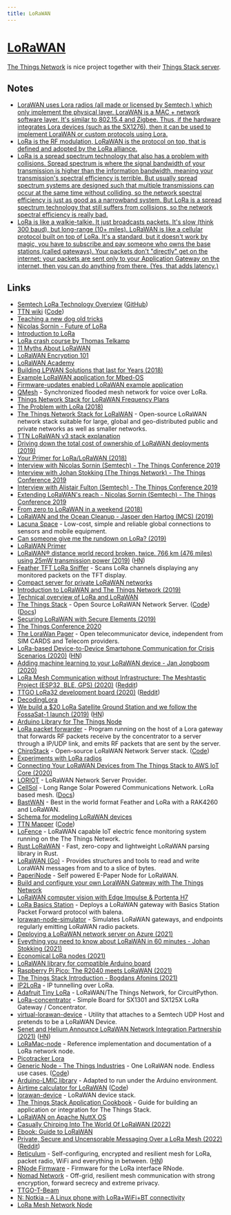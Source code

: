 ```yaml
---
title: LoRaWAN
---
```


# [LoRaWAN](https://www.thethingsnetwork.org/docs/lorawan/)

[The Things Network](https://www.thethingsnetwork.org/) is nice project together with their [Things Stack server](https://github.com/TheThingsNetwork/lorawan-stack).

## Notes

- [LoraWAN uses Lora radios (all made or licensed by Semtech,) which only implement the physical layer. LoraWAN is a MAC + network software layer. It's similar to 802.15.4 and Zigbee. Thus, if the hardware integrates Lora devices (such as the SX1276), then it can be used to implement LoraWAN or custom protocols using Lora.](https://www.reddit.com/r/raspberry_pi/comments/9mfrym/iot_lora_boards_launch_with_raspberry_pi_microbit/)
- [LoRa is the RF modulation, LoRaWAN is the protocol on top, that is defined and adopted by the LoRa alliance.](https://www.reddit.com/r/IOT/comments/a339h3/im_using_lora_and_not_lorawan_what_am_i_missing/)
- [LoRa is a spread spectrum technology that also has a problem with collisions. Spread spectrum is where the signal bandwidth of your transmission is higher than the information bandwidth, meaning your transmission's spectral efficiency is terrible. But usually spread spectrum systems are designed such that multiple transmissions can occur at the same time without colliding, so the network spectral efficiency is just as good as a narrowband system. But LoRa is a spread spectrum technology that still suffers from collisions, so the network spectral efficiency is really bad.](https://news.ycombinator.com/item?id=21073841)
- [LoRa is like a walkie-talkie. It just broadcasts packets. It's slow (think 300 baud), but long-range (10+ miles). LoRaWAN is like a cellular protocol built on top of LoRa. It's a standard, but it doesn't work by magic, you have to subscribe and pay someone who owns the base stations (called gateways). Your packets don't "directly" get on the internet: your packets are sent only to your Application Gateway on the internet, then you can do anything from there. (Yes, that adds latency.)](https://www.reddit.com/r/Lora/comments/mqg1xn/must_educate_myself/)

## Links

- [Semtech LoRa Technology Overview](http://www.semtech.com/lora) ([GitHub](https://github.com/Lora-net))
- [TTN wiki](https://www.thethingsnetwork.org/docs/) ([Code](https://github.com/TheThingsNetwork/docs))
- [Teaching a new dog old tricks](https://medium.com/@aallan/teaching-a-new-dog-old-tricks-965a578e753b)
- [Nicolas Sornin - Future of LoRa](https://www.youtube.com/watch?v=jNnPTxWRNxs)
- [Introduction to LoRa](https://www.youtube.com/watch?v=8Oxcp9wQQnk)
- [LoRa crash course by Thomas Telkamp](https://www.youtube.com/watch?v=T3dGLqZrjIQ)
- [11 Myths About LoRaWAN](https://www.electronicdesign.com/industrial-automation/11-myths-about-lorawan)
- [LoRaWAN Encryption 101](https://lorawanacademyblog.semtech.com/lorawan-encryption-101)
- [LoRaWAN Academy](https://lorawanacademy.semtech.com/)
- [Building LPWAN Solutions that last for Years (2018)](https://www.youtube.com/watch?v=mEmpbIlo8XQ&list=PLEx5khR4g7PJW7u0GKxRPIQddtu69boT3)
- [Example LoRaWAN application for Mbed-OS](https://github.com/ARMmbed/mbed-os-example-lorawan)
- [Firmware-updates enabled LoRaWAN example application](https://github.com/ARMmbed/mbed-os-example-lorawan-fuota)
- [QMesh](https://github.com/faydr/QMesh) - Synchronized flooded mesh network for voice over LoRa.
- [Things Network Stack for LoRaWAN Frequency Plans](https://github.com/TheThingsNetwork/lorawan-frequency-plans)
- [The Problem with LoRa (2018)](https://hackernoon.com/the-problem-with-lora-af4f5263d378)
- [The Things Network Stack for LoRaWAN](https://github.com/TheThingsNetwork/lorawan-stack) - Open-source LoRaWAN network stack suitable for large, global and geo-distributed public and private networks as well as smaller networks.
- [TTN LoRaWAN v3 stack explanation](https://www.youtube.com/watch?v=CeSvqkxg25c)
- [Driving down the total cost of ownership of LoRaWAN deployments (2019)](https://www.youtube.com/watch?v=HJFkV8qqhr4)
- [Your Primer for LoRa/LoRaWAN (2018)](https://medium.com/iotforall/your-primer-for-lora-lorawan-33f1e0eb4215)
- [Interview with Nicolas Sornin (Semtech) - The Things Conference 2019](https://www.youtube.com/watch?v=MCIzkiMloyE)
- [Interview with Johan Stokking (The Things Network) - The Things Conference 2019](https://www.youtube.com/watch?v=hGf93zY8X1c)
- [Interview with Alistair Fulton (Semtech) - The Things Conference 2019](https://www.youtube.com/watch?v=-tzKMHTdoe8)
- [Extending LoRaWAN's reach - Nicolas Sornin (Semtech) - The Things Conference 2019](https://www.youtube.com/watch?v=pHq7_rgDyFA)
- [From zero to LoRaWAN in a weekend (2018)](https://github.com/ttn-zh/ic880a-gateway/wiki)
- [LoRaWAN and the Ocean Cleanup - Jasper den Hartog (MCS) (2019)](https://www.youtube.com/watch?v=E5huiCbVR5A)
- [Lacuna Space](http://lacuna.space/) - Low-cost, simple and reliable global connections to sensors and mobile equipment.
- [Can someone give me the rundown on LoRa? (2019)](https://www.reddit.com/r/IOT/comments/bzd2q0/can_someone_give_me_the_rundown_on_lora/)
- [LoRaWAN Primer](https://docs.exploratory.engineering/lora/lorawan/)
- [LoRaWAN® distance world record broken, twice. 766 km (476 miles) using 25mW transmission power (2019)](https://www.thethingsnetwork.org/article/lorawan-distance-world-record) ([HN](https://news.ycombinator.com/item?id=20562684))
- [Feather TFT LoRa Sniffer](https://github.com/ImprobableStudios/Feather_TFT_LoRa_Sniffer) - Scans LoRa channels displaying any monitored packets on the TFT display.
- [Compact server for private LoRaWAN networks](https://github.com/gotthardp/lorawan-server)
- [Introduction to LoRaWAN and The Things Network (2019)](https://channel9.msdn.com/Shows/Internet-of-Things-Show/Introduction-to-LoRaWAN-and-The-Things-Network)
- [Technical overview of LoRa and LoRaWAN](https://lora-alliance.org/sites/default/files/2018-04/what-is-lorawan.pdf)
- [The Things Stack](https://thethingsstack.io) - Open Source LoRaWAN Network Server. ([Code](https://github.com/TheThingsIndustries/lorawan-stack-docs)) ([Docs](https://www.thethingsindustries.com/docs/))
- [Securing LoRaWAN with Secure Elements (2019)](https://www.linkedin.com/pulse/securing-lorawan-secure-elements-johan-stokking/)
- [The Things Conference 2020](https://www.youtube.com/watch?v=0eOpMDffbQ0)
- [The LoraWan Pager](https://hackaday.io/project/22038-the-lorawan-pager) - Open telecommunicator device, independent from SIM CARDS and Telecom providers.
- [LoRa-based Device-to-Device Smartphone Communication for Crisis Scenarios (2020)](https://dtn7.github.io/assets/hoechst2020lora.pdf) ([HN](https://news.ycombinator.com/item?id=22725623))
- [Adding machine learning to your LoRaWAN device - Jan Jongboom (2020)](https://www.youtube.com/watch?v=e-v0wnSM6YA)
- [LoRa Mesh Communication without Infrastructure: The Meshtastic Project (ESP32, BLE, GPS) (2020)](https://www.youtube.com/watch?v=TY6m6fS8bxU) ([Reddit](https://www.reddit.com/r/darknetplan/comments/gyalhx/lora_mesh_communication_without_infrastructure/))
- [TTGO LoRa32 development board (2020)](https://www.settorezero.com/wordpress/lora_lorawan_lilygo_ttgo_lora32_esp32/) ([Reddit](https://www.reddit.com/r/esp32/comments/hu32z1/in_this_article_i_explain_how_lora_and_lorawan/))
- [DecodingLora](https://revspace.nl/DecodingLora)
- [We build a \$20 LoRa Satellite Ground Station and we follow the FossaSat-1 launch (2019)](https://www.youtube.com/watch?v=5k0aM-PJzo8) ([HN](https://news.ycombinator.com/item?id=24519340))
- [Arduino Library for The Things Node](https://github.com/TheThingsNetwork/arduino-node-lib)
- [LoRa packet forwarder](https://github.com/Lora-net/packet_forwarder) - Program running on the host of a Lora gateway that forwards RF packets receive by the concentrator to a server through a IP/UDP link, and emits RF packets that are sent by the server.
- [ChirpStack](https://www.chirpstack.io/) - Open-source LoRaWAN Network Server stack. ([Code](https://github.com/brocaar/chirpstack-network-server))
- [Experiments with LoRa radios](https://ds0.me/lora/index.html)
- [Connecting Your LoRaWAN Devices from The Things Stack to AWS IoT Core (2020)](https://aws.amazon.com/blogs/apn/connecting-your-lorawan-devices-from-the-things-stack-to-aws-iot-core/)
- [LORIOT](https://www.loriot.io/) - LoRaWAN Network Server Provider.
- [CellSol](https://github.com/RbtsEvrwhr-Riley/CellSol/) - Long Range Solar Powered Communications Network. LoRa based mesh. ([Docs](https://www.f3.to/cellsol/))
- [BastWAN](https://github.com/ElectronicCats/BastWAN) - Best in the world format Feather and LoRa with a RAK4260 and LoRaWAN.
- [Schema for modeling LoRaWAN devices](https://github.com/lorawan-schema/draft-devices)
- [TTN Mapper](https://ttnmapper.org/) ([Code](https://github.com/ttnmapper/ttnmapper-web))
- [LoFence](https://github.com/kiu/lofence) - LoRaWAN capable IoT electric fence monitoring system running on the The Things Network.
- [Rust LoRaWAN](https://github.com/ivajloip/rust-lorawan) - Fast, zero-copy and lightweight LoRaWAN parsing library in Rust.
- [LoRaWAN (Go)](https://github.com/brocaar/lorawan) - Provides structures and tools to read and write LoraWAN messages from and to a slice of bytes.
- [PaperiNode](https://github.com/RobPo/PaperiNode) - Self powered E-Paper Node for LoRaWAN.
- [Build and configure your own LoraWAN Gateway with The Things Network](https://github.com/IRNAS/ttn-irnas-gw)
- [LoRaWAN computer vision with Edge Impulse & Portenta H7](https://github.com/edgeimpulse/example-portenta-lorawan)
- [LoRa Basics Station](https://github.com/balenalabs/basicstation) - Deploys a LoRaWAN gateway with Basics Station Packet Forward protocol with balena.
- [lorawan-node-simulator](https://github.com/kartben/lorawan-node-simulator) - Simulates LoRaWAN gateways, and endpoints regularly emitting LoRaWAN radio packets.
- [Deploying a LoRaWAN network server on Azure (2021)](https://blog.benjamin-cabe.com/2020/12/01/deploying-a-lorawan-network-server-on-azure)
- [Eveything you need to know about LoRaWAN in 60 minutes - Johan Stokking (2021)](https://www.youtube.com/watch?v=ZsVhYiX4_6o)
- [Economical LoRa nodes (2021)](https://www.reddit.com/r/Lora/comments/lenh3s/looking_for_economical_lora_node/)
- [LoRaWAN library for compatible Arduino board](https://github.com/BeelanMX/Beelan-LoRaWAN)
- [Raspberry Pi Pico: The R2040 meets LoRaWAN (2021)](https://lemariva.com/blog/2021/02/raspberry-pi-pico-rp2040-meets-lorawan)
- [The Things Stack Introduction - Bogdans Afonins (2021)](https://www.youtube.com/watch?v=rK8oJHZ9Q7U)
- [IP2LoRa](https://github.com/airbus-cyber/IP2LoRa) - IP tunnelling over LoRa.
- [Adafruit Tiny LoRa](https://github.com/adafruit/Adafruit_CircuitPython_TinyLoRa) - LoRaWAN/The Things Network, for CircuitPython.
- [LoRa-concentrator](https://github.com/will127534/LoRa-concentrator) - Simple Board for SX1301 and SX125X LoRa Gateway / Concentrator.
- [virtual-lorawan-device](https://github.com/helium/virtual-lorawan-device) - Utility that attaches to a Semtech UDP Host and pretends to be a LoRaWAN Device.
- [Senet and Helium Announce LoRaWAN Network Integration Partnership (2021)](https://www.senetco.com/about/news/senet-and-helium-announce-lorawan-network-integration-partnership/) ([HN](https://news.ycombinator.com/item?id=28617197))
- [LoRaMac-node](https://github.com/Lora-net/LoRaMac-node) - Reference implementation and documentation of a LoRa network node.
- [Picotracker Lora](https://github.com/ImperialSpaceSociety/LoRaMac-node)
- [Generic Node - The Things Industries](https://www.genericnode.com/) - One LoRaWAN node. Endless use cases. ([Code](https://github.com/TheThingsIndustries/generic-node-se))
- [Arduino-LMIC library](https://github.com/mcci-catena/arduino-lmic) - Adapted to run under the Arduino environment.
- [Airtime calculator for LoRaWAN](https://avbentem.github.io/airtime-calculator/ttn/eu868) ([Code](https://github.com/avbentem/airtime-calculator))
- [lorawan-device](https://github.com/Tortoaster/lorawan-device) - LoRaWAN device stack.
- [The Things Stack Application Cookbook](https://github.com/htdvisser/lorawan-stack-application-cookbook) - Guide for building an application or integration for The Things Stack.
- [LoRaWAN on Apache NuttX OS](https://lupyuen.github.io/articles/lorawan3)
- [Casually Chirping Into The World Of LoRaWAN (2022)](https://hackaday.com/2022/01/21/casually-chirping-into-the-world-of-lorawan/)
- [Ebook: Guide to LoRaWAN](https://www.nexpcb.com/lorawan-guide)
- [Private, Secure and Uncensorable Messaging Over a LoRa Mesh (2022)](https://unsigned.io/private-messaging-over-lora/) ([Reddit](https://www.reddit.com/r/darknetplan/comments/tq8v6d/private_secure_and_uncensorable_messaging_over_a/))
- [Reticulum](https://github.com/markqvist/Reticulum) - Self-configuring, encrypted and resilient mesh for LoRa, packet radio, WiFi and everything in between. ([HN](https://news.ycombinator.com/item?id=30870187))
- [RNode Firmware](https://github.com/markqvist/RNode_Firmware) - Firmware for the LoRa interface RNode.
- [Nomad Network](https://github.com/markqvist/NomadNet) - Off-grid, resilient mesh communication with strong encryption, forward secrecy and extreme privacy.
- [TTGO-T-Beam](https://github.com/LilyGO/TTGO-T-Beam)
- [N: Notkia – A Linux phone with LoRa+WiFi+BT connectivity](https://www.hackster.io/reimunotmoe/notkia-f6e772)
- [LoRa Mesh Network Node](https://github.com/brucemack/WARS-Birdhouse)
